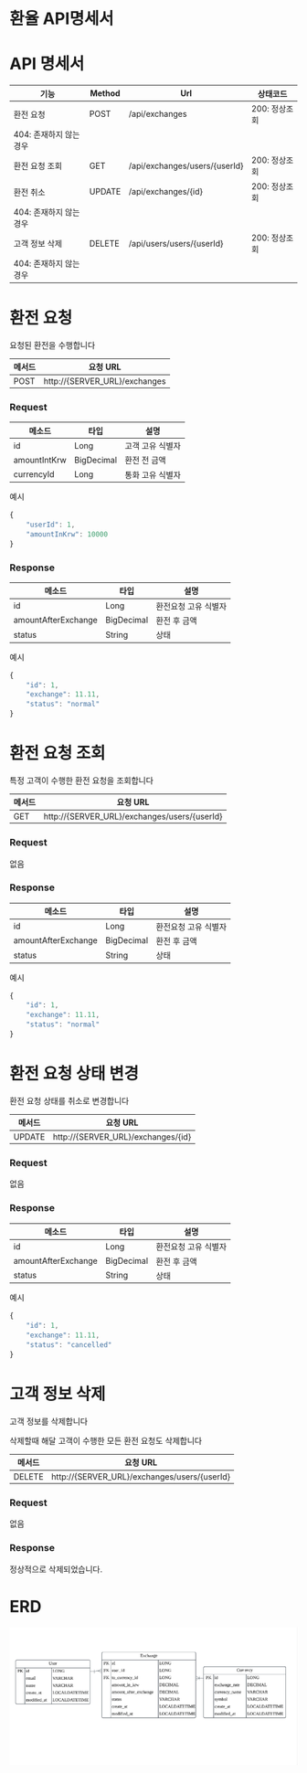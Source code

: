 # 환율 API명세서

# API 명세서

| **기능** | **Method** | **Url** | **상태코드** |
| --- | --- | --- | --- |
| 환전 요청  | POST | /api/exchanges | 200: 정상조회
404: 존재하지 않는 경우 |
| 환전 요청 조회 | GET | /api/exchanges/users/{userId} | 200: 정상조회 |
| 환전 취소 | UPDATE | /api/exchanges/{id} | 200: 정상조회
404: 존재하지 않는 경우 |
| 고객 정보 삭제 | DELETE | /api/users/users/{userId} | 200: 정상조회
404: 존재하지 않는 경우 |

# **환전 요청**

요청된 환전을 수행합니다

| **메서드** | **요청 URL** |
| --- | --- |
| POST | http://{SERVER_URL}/exchanges |

### **Request**

| **메소드** | **타입** | **설명** |
| --- | --- | --- |
| id | Long | 고객 고유 식별자 |
| amountIntKrw | BigDecimal | 환전 전 금액 |
| currencyId | Long | 통화 고유 식별자 |

예시

```jsx
{
    "userId": 1,
    "amountInKrw": 10000    
}
```

### **Response**

| **메소드** | **타입** | **설명** |
| --- | --- | --- |
| id | Long | 환전요청 고유 식별자 |
| amountAfterExchange | BigDecimal | 환전 후 금액 |
| status | String | 상태 |

예시

```jsx
{
    "id": 1,
    "exchange": 11.11,
    "status": "normal"
}
```

# **환전 요청 조회**

특정 고객이 수행한 환전 요청을 조회합니다

| **메서드** | **요청 URL** |
| --- | --- |
| GET | http://{SERVER_URL}/exchanges/users/{userId} |

### **Request**

없음

### **Response**

| **메소드** | **타입** | **설명** |
| --- | --- | --- |
| id | Long | 환전요청 고유 식별자 |
| amountAfterExchange | BigDecimal | 환전 후 금액 |
| status | String | 상태 |

예시

```jsx
{
    "id": 1,
    "exchange": 11.11,
    "status": "normal"
}
```

# **환전 요청 상태 변경**

환전 요청 상태를 취소로 변경합니다

| **메서드** | **요청 URL** |
| --- | --- |
| UPDATE | http://{SERVER_URL}/exchanges/{id} |

### **Request**

없음

### **Response**

| **메소드** | **타입** | **설명** |
| --- | --- | --- |
| id | Long | 환전요청 고유 식별자 |
| amountAfterExchange | BigDecimal | 환전 후 금액 |
| status | String | 상태 |

예시

```jsx
{
    "id": 1,
    "exchange": 11.11,
    "status": "cancelled"
}
```

# **고객 정보 삭제**

고객 정보를 삭제합니다

삭제할때 해달 고객이 수행한 모든 환전 요청도 삭제합니다

| **메서드** | **요청 URL** |
| --- | --- |
| DELETE | http://{SERVER_URL}/exchanges/users/{userId} |

### **Request**

없음

### **Response**

정상적으로 삭제되었습니다.

# **ERD**
![img_1.png](img_1.png)